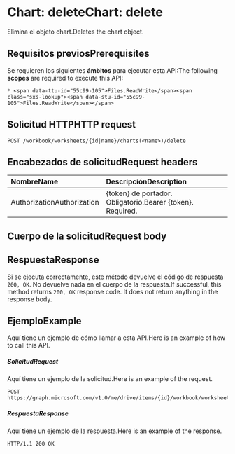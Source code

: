 # <a name="chart-delete"></a><span data-ttu-id="55c99-101">Chart: delete</span><span class="sxs-lookup"><span data-stu-id="55c99-101">Chart: delete</span></span>

<span data-ttu-id="55c99-102">Elimina el objeto chart.</span><span class="sxs-lookup"><span data-stu-id="55c99-102">Deletes the chart object.</span></span>
## <a name="prerequisites"></a><span data-ttu-id="55c99-103">Requisitos previos</span><span class="sxs-lookup"><span data-stu-id="55c99-103">Prerequisites</span></span>
<span data-ttu-id="55c99-104">Se requieren los siguientes **ámbitos** para ejecutar esta API:</span><span class="sxs-lookup"><span data-stu-id="55c99-104">The following **scopes** are required to execute this API:</span></span> 

    * <span data-ttu-id="55c99-105">Files.ReadWrite</span><span class="sxs-lookup"><span data-stu-id="55c99-105">Files.ReadWrite</span></span>

## <a name="http-request"></a><span data-ttu-id="55c99-106">Solicitud HTTP</span><span class="sxs-lookup"><span data-stu-id="55c99-106">HTTP request</span></span>
<!-- { "blockType": "ignored" } -->
```http
POST /workbook/worksheets/{id|name}/charts(<name>)/delete

```
## <a name="request-headers"></a><span data-ttu-id="55c99-107">Encabezados de solicitud</span><span class="sxs-lookup"><span data-stu-id="55c99-107">Request headers</span></span>
| <span data-ttu-id="55c99-108">Nombre</span><span class="sxs-lookup"><span data-stu-id="55c99-108">Name</span></span>       | <span data-ttu-id="55c99-109">Descripción</span><span class="sxs-lookup"><span data-stu-id="55c99-109">Description</span></span>|
|:---------------|:----------|
| <span data-ttu-id="55c99-110">Authorization</span><span class="sxs-lookup"><span data-stu-id="55c99-110">Authorization</span></span>  | <span data-ttu-id="55c99-p101">{token} de portador. Obligatorio.</span><span class="sxs-lookup"><span data-stu-id="55c99-p101">Bearer {token}. Required.</span></span> |


## <a name="request-body"></a><span data-ttu-id="55c99-113">Cuerpo de la solicitud</span><span class="sxs-lookup"><span data-stu-id="55c99-113">Request body</span></span>

## <a name="response"></a><span data-ttu-id="55c99-114">Respuesta</span><span class="sxs-lookup"><span data-stu-id="55c99-114">Response</span></span>

<span data-ttu-id="55c99-p102">Si se ejecuta correctamente, este método devuelve el código de respuesta `200, OK`. No devuelve nada en el cuerpo de la respuesta.</span><span class="sxs-lookup"><span data-stu-id="55c99-p102">If successful, this method returns `200, OK` response code. It does not return anything in the response body.</span></span>

## <a name="example"></a><span data-ttu-id="55c99-117">Ejemplo</span><span class="sxs-lookup"><span data-stu-id="55c99-117">Example</span></span>
<span data-ttu-id="55c99-118">Aquí tiene un ejemplo de cómo llamar a esta API.</span><span class="sxs-lookup"><span data-stu-id="55c99-118">Here is an example of how to call this API.</span></span>
##### <a name="request"></a><span data-ttu-id="55c99-119">Solicitud</span><span class="sxs-lookup"><span data-stu-id="55c99-119">Request</span></span>
<span data-ttu-id="55c99-120">Aquí tiene un ejemplo de la solicitud.</span><span class="sxs-lookup"><span data-stu-id="55c99-120">Here is an example of the request.</span></span>
<!-- {
  "blockType": "request",
  "name": "chart_delete"
}-->
```http
POST https://graph.microsoft.com/v1.0/me/drive/items/{id}/workbook/worksheets/{id|name}/charts(<name>)/delete
```

##### <a name="response"></a><span data-ttu-id="55c99-121">Respuesta</span><span class="sxs-lookup"><span data-stu-id="55c99-121">Response</span></span>
<span data-ttu-id="55c99-122">Aquí tiene un ejemplo de la respuesta.</span><span class="sxs-lookup"><span data-stu-id="55c99-122">Here is an example of the response.</span></span> 
<!-- {
  "blockType": "response",
  "truncated": true,
  "@odata.type": "microsoft.graph.none"
} -->
```http
HTTP/1.1 200 OK
```

<!-- uuid: 8fcb5dbc-d5aa-4681-8e31-b001d5168d79
2015-10-25 14:57:30 UTC -->
<!-- {
  "type": "#page.annotation",
  "description": "Chart: delete",
  "keywords": "",
  "section": "documentation",
  "tocPath": ""
}-->